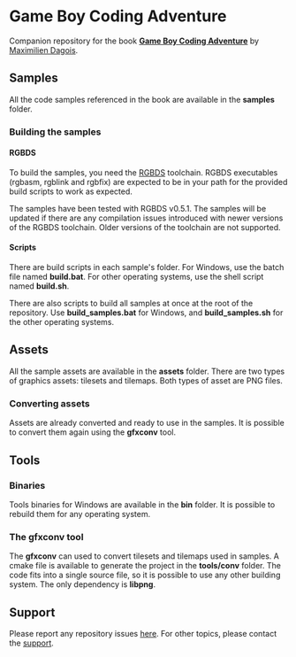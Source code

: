 # Game Boy Coding Adventure

Companion repository for the book [**Game Boy Coding Adventure**](https://mdagois.gumroad.com/l/CODQn) by [Maximilien Dagois](https://mdagois.gumroad.com/).

## Samples

All the code samples referenced in the book are available in the **samples** folder.

### Building the samples

#### RGBDS

To build the samples, you need the [RGBDS](https://rgbds.gbdev.io/) toolchain.
RGBDS executables (rgbasm, rgblink and rgbfix) are expected to be in your path for the provided build scripts to work as expected.

The samples have been tested with RGBDS v0.5.1.
The samples will be updated if there are any compilation issues introduced with newer versions of the RGBDS toolchain.
Older versions of the toolchain are not supported.

#### Scripts

There are build scripts in each sample's folder.
For Windows, use the batch file named **build.bat**.
For other operating systems, use the shell script named **build.sh**.

There are also scripts to build all samples at once at the root of the repository.
Use **build_samples.bat** for Windows, and **build_samples.sh** for the other operating systems.

## Assets

All the sample assets are available in the **assets** folder.
There are two types of graphics assets: tilesets and tilemaps.
Both types of asset are PNG files.

### Converting assets

Assets are already converted and ready to use in the samples.
It is possible to convert them again using the **gfxconv** tool.

## Tools

### Binaries

Tools binaries for Windows are available in the **bin** folder.
It is possible to rebuild them for any operating system.

### The gfxconv tool

The **gfxconv** can used to convert tilesets and tilemaps used in samples.
A cmake file is available to generate the project in the **tools/conv** folder.
The code fits into a single source file, so it is possible to use any other building system.
The only dependency is **libpng**.

## Support

Please report any repository issues [here](https://github.com/mdagois/gca/issues).
For other topics, please contact the [support](support@codingadventures.xyz).

